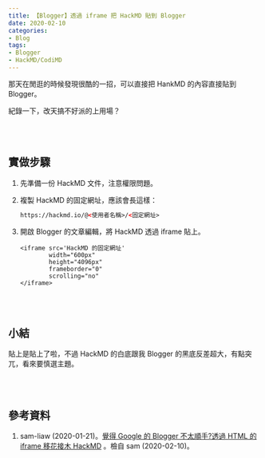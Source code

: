 ```yaml
---
title: 【Blogger】透過 iframe 把 HackMD 貼到 Blogger
date: 2020-02-10
categories:
- Blog
tags:
- Blogger
- HackMD/CodiMD
--- 
```


那天在閒逛的時候發現很酷的一招，可以直接把 HankMD 的內容直接貼到 Blogger。
 
紀錄一下，改天搞不好派的上用場？

<!--more-->
<br><br> 

## 實做步驟
1. 先準備一份 HackMD 文件，注意權限問題。
2. 複製 HackMD 的固定網址，應該會長這樣：  
    ```html
    https://hackmd.io/@<使用者名稱>/<固定網址>
    ```
3. 開啟 Blogger 的文章編輯，將 HackMD 透過 iframe 貼上。

    ```htmlmixed
    <iframe src='HackMD 的固定網址' 
            width="600px" 
            height="4096px"
            frameborder="0" 
            scrolling="no"
    </iframe>
    ```

<br><br> 
 
## 小結 
貼上是貼上了啦，不過 HackMD 的白底跟我 Blogger 的黑底反差超大，有點突兀，看來要慎選主題。

<br><br> 

## 參考資料 
1. sam-liaw (2020-01-21)。[覺得 Google 的 Blogger 不太順手?透過 HTML 的 iframe 移花接木 HackMD](hhttps://sam1221.blogspot.com/2020/01/google-blogger-html-iframe-hackmd.html) 。檢自 sam (2020-02-10)。